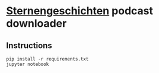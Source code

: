 # [Sternengeschichten](http://sternengeschichten.podspot.de/) podcast downloader

## Instructions
```shell
pip install -r requirements.txt
jupyter notebook
```